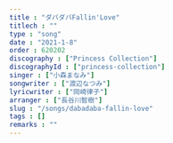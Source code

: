 ```yaml
---
title : "ダバダバFallin'Love"
titlech : ""
type : "song"
date : "2021-1-8"
order : 620202
discography : ["Princess Collection"]
discographyId : ["princess-collection"]
singer : ["小森まなみ"]
songwriter : ["渡辺なつみ"]
lyricwriter : ["岡崎律子"]
arranger : ["長谷川智樹"]
slug : "/songs/dabadaba-fallin-love"
tags : []
remarks : ""
---
```


